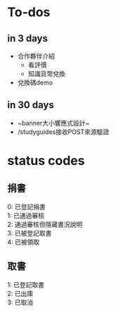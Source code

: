 # To-dos
## in 3 days
- 合作夥伴介紹
  - 看評價
  - 知識貨幣兌換
- 兌換碼demo
## in 30 days
- ~banner大小響應式設計~
- /studyguides接收POST來源驗證
# status codes
## 捐書
0: 已登記捐書\
1: 已通過審核\
2: 通過審核但隱藏書況說明\
3: 已被登記取書\
4: 已被領取

## 取書
1: 已登記取書\
2: 已出庫\
3: 已取消